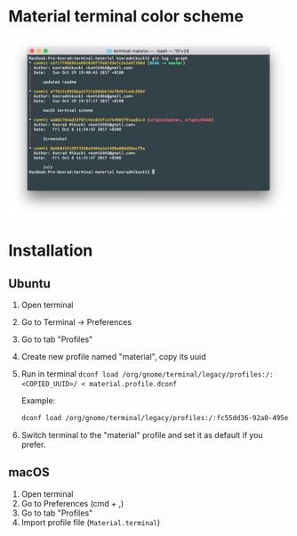Material terminal color scheme
==============================
![Image](./screenshot.png)

Installation
============
Ubuntu
---------
1. Open terminal
2. Go to Terminal -> Preferences
3. Go to tab "Profiles"
4. Create new profile named "material", copy its uuid
5. Run in terminal `dconf load /org/gnome/terminal/legacy/profiles:/:<COPIED_UUID>/ < material.profile.dconf`
  
   Example: 
   ```bash
   dconf load /org/gnome/terminal/legacy/profiles:/:fc55dd36-92a0-495e-974d-f826018081ce/ < material.profile.dconf
   ```
   
6. Switch terminal to the "material" profile and set it as default if you prefer.

macOS
---------
1. Open terminal
2. Go to Preferences (cmd + ,)
3. Go to tab "Profiles"
4. Import profile file (`Material.terminal`)
